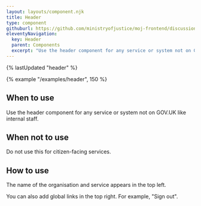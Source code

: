```yaml
---
layout: layouts/component.njk
title: Header
type: component
githuburl: https://github.com/ministryofjustice/moj-frontend/discussions/246
eleventyNavigation:
  key: Header
  parent: Components
  excerpt: "Use the header component for any service or system not on GOV.UK like internal staff."
---
```


{% lastUpdated "header" %}

{% example "/examples/header", 150 %}

## When to use

Use the header component for any service or system not on GOV.UK like internal staff.

## When not to use

Do not use this for citizen-facing services.

## How to use

The name of the organisation and service appears in the top left.

You can also add global links in the top right. For example, "Sign out".
